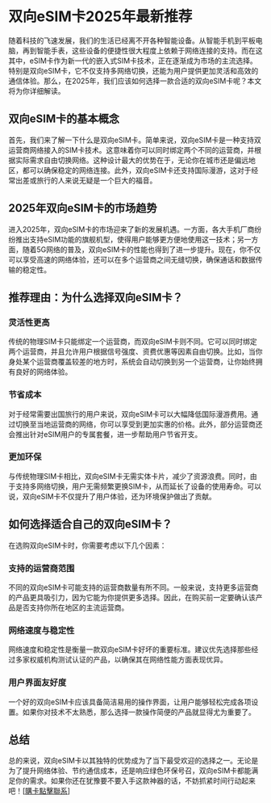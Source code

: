 # 双向eSIM卡2025年最新推荐

随着科技的飞速发展，我们的生活已经离不开各种智能设备。从智能手机到平板电脑，再到智能手表，这些设备的便捷性很大程度上依赖于网络连接的支持。而在这其中，eSIM卡作为新一代的嵌入式SIM卡技术，正在逐渐成为市场的主流选择。特别是双向eSIM卡，它不仅支持多网络切换，还能为用户提供更加灵活和高效的通信体验。那么，在2025年，我们应该如何选择一款合适的双向eSIM卡呢？本文将为你详细解读。

## 双向eSIM卡的基本概念

首先，我们来了解一下什么是双向eSIM卡。简单来说，双向eSIM卡是一种支持双运营商网络接入的SIM卡技术。这意味着你可以同时绑定两个不同的运营商，并根据实际需求自由切换网络。这种设计最大的优势在于，无论你在城市还是偏远地区，都可以确保稳定的网络连接。此外，双向eSIM卡还支持国际漫游，这对于经常出差或旅行的人来说无疑是一个巨大的福音。

## 2025年双向eSIM卡的市场趋势

进入2025年，双向eSIM卡的市场迎来了新的发展机遇。一方面，各大手机厂商纷纷推出支持eSIM功能的旗舰机型，使得用户能够更方便地使用这一技术；另一方面，随着5G网络的普及，双向eSIM卡的性能也得到了进一步提升。现在，你不仅可以享受高速的网络体验，还可以在多个运营商之间无缝切换，确保通话和数据传输的稳定性。

## 推荐理由：为什么选择双向eSIM卡？

### 灵活性更高
传统的物理SIM卡只能绑定一个运营商，而双向eSIM卡则不同。它可以同时绑定两个运营商，并且允许用户根据信号强度、资费优惠等因素自由切换。比如，当你身处某个运营商覆盖较差的地方时，系统会自动切换到另一个运营商，让你始终拥有良好的网络体验。

### 节省成本
对于经常需要出国旅行的用户来说，双向eSIM卡可以大幅降低国际漫游费用。通过切换至当地运营商的网络，你可以享受到更加实惠的价格。此外，部分运营商还会推出针对eSIM用户的专属套餐，进一步帮助用户节省开支。

### 更加环保
与传统物理SIM卡相比，双向eSIM卡无需实体卡片，减少了资源浪费。同时，由于支持多网络切换，用户无需频繁更换SIM卡，从而延长了设备的使用寿命。可以说，双向eSIM卡不仅提升了用户体验，还为环境保护做出了贡献。

## 如何选择适合自己的双向eSIM卡？

在选购双向eSIM卡时，你需要考虑以下几个因素：

### 支持的运营商范围
不同的双向eSIM卡可能支持的运营商数量有所不同。一般来说，支持更多运营商的产品更具吸引力，因为它能为你提供更多选择。因此，在购买前一定要确认该产品是否支持你所在地区的主流运营商。

### 网络速度与稳定性
网络速度和稳定性是衡量一款双向eSIM卡好坏的重要标准。建议优先选择那些经过多家权威机构测试认证的产品，以确保其在网络性能方面表现优异。

### 用户界面友好度
一个好的双向eSIM卡应该具备简洁易用的操作界面，让用户能够轻松完成各项设置。如果你对技术不太熟悉，那么选择一款操作简便的产品就显得尤为重要了。

## 总结

总的来说，双向eSIM卡以其独特的优势成为了当下最受欢迎的选择之一。无论是为了提升网络体验、节约通信成本，还是响应绿色环保号召，双向eSIM卡都能满足你的需求。如果你还在犹豫要不要入手这款神器的话，不妨抓紧时间行动起来吧！[[購卡點擊聯系](https://t.me/s/SXDXQF)]
